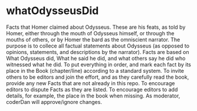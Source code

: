 # whatOdysseusDid
Facts that Homer claimed about Odysseus. These are his feats, as told by Homer, either through the mouth of Odysseus himself, or through the mouths of others, or by Homer the bard as the omniscient narrator.
The purpose is to collece all factual statements about Odysseus (as opposed to opinions, statements, and descriptions by the narrator). Facts are based on What Odysseus did, What he said he did, and what others say he did who witnessed what he did.
To put everything in order, and mark each fact by its place in the Book (chapter/line) according to a standard system.
To invite others to be editors and join the effort, and as they carefully read the book, provide any new Facts that are not already in this repo.
To encourage editors to dispute Facts as they are listed.
To encourage editors to add details, for example, the place in the book when missing.
As moderator, coderDan will approve/ignore changes.
